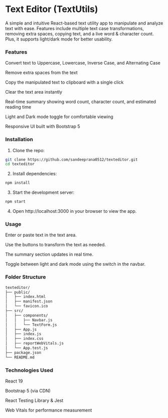# Text Editor (TextUtils)

A simple and intuitive React-based text utility app to manipulate and analyze text with ease. Features include multiple text case transformations, removing extra spaces, copying text, and a live word & character count. Plus, it supports light/dark mode for better usability.

### Features

Convert text to Uppercase, Lowercase, Inverse Case, and Alternating Case

Remove extra spaces from the text

Copy the manipulated text to clipboard with a single click

Clear the text area instantly

Real-time summary showing word count, character count, and estimated reading time

Light and Dark mode toggle for comfortable viewing

Responsive UI built with Bootstrap 5

### Installation

1. Clone the repo:
```bash
git clone https://github.com/sandeeprana0512/texteditor.git
cd texteditor
```

2. Install dependencies:
```bash
npm install
```

3. Start the development server:
```bash
npm start
```

4. Open http://localhost:3000 in your browser to view the app.

### Usage

Enter or paste text in the text area.

Use the buttons to transform the text as needed.

The summary section updates in real time.

Toggle between light and dark mode using the switch in the navbar.

### Folder Structure
```bash
texteditor/
├── public/
│   ├── index.html
│   ├── manifest.json
│   └── favicon.ico
├── src/
│   ├── components/
│   │   ├── Navbar.js
│   │   └── TextForm.js
│   ├── App.js
│   ├── index.js
│   ├── index.css
│   ├── reportWebVitals.js
│   └── App.test.js
├── package.json
└── README.md
```

### Technologies Used

React 19

Bootstrap 5 (via CDN)

React Testing Library & Jest

Web Vitals for performance measurement
